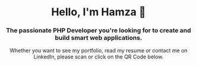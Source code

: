 <h1 align="center">Hello, I'm Hamza 👋</h1>
<h3 align="center">The passionate PHP Developer you're looking for to create and build smart web applications.</h3>
<p align="center"> Whether you want to see my portfolio, read my resume or contact me on LinkedIn, please scan or click on the QR Code below. </p>
<p align="center"> 
  <a href="https://linktr.ee/16h16" target="_blank"><img src="https://zupimages.net/up/22/47/pqaw.png" alt="" /></a>
</p>
